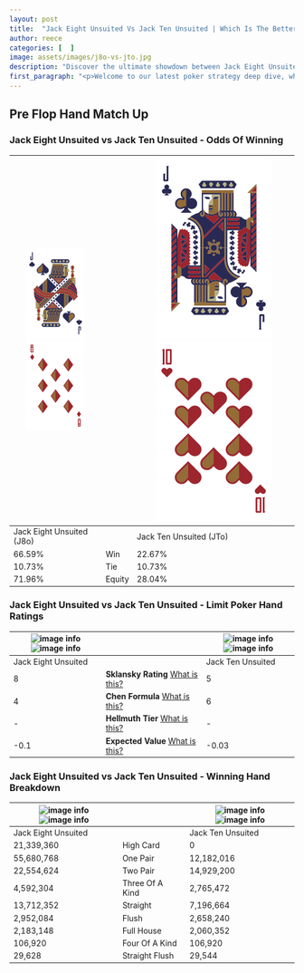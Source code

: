 ```yaml
---
layout: post
title:  "Jack Eight Unsuited Vs Jack Ten Unsuited | Which Is The Better Hand In Poker? A Complete Guide"
author: reece
categories: [  ]
image: assets/images/j8o-vs-jto.jpg
description: "Discover the ultimate showdown between Jack Eight Unsuited and Jack Ten Unsuited in poker! Uncover the odds, strategies, and scenarios where one hand triumphs over the other. Get ready to up your poker game with this thrilling analysis."
first_paragraph: "<p>Welcome to our latest poker strategy deep dive, where we're pitting two distinct hands against each other in a high-stakes showdown: Jack Eight Unsuited vs Jack Ten Unsuited.</p><p>In the dynamic world of poker, every decision counts, and knowing which hand holds the upper hand is key to your success at the table.</p><p>In this article, we'll dissect these two hands, explore the scenarios where one dominates the other, and equip you with the knowledge to make strategic choices that can tip the odds in your favor.</p><p>Get ready to unravel the intriguing dynamics of these poker hands and elevate your game to new heights.</p>"
---
```




[comment]: # (sp0)

## Pre Flop Hand Match Up

<div class="table hand-ratings" markdown="1"> 



### Jack Eight Unsuited vs Jack Ten Unsuited - Odds Of Winning


    
| ![image info](assets/images/hand1/j.png) ![image info](assets/images/hand1/8o.png) |  | ![image info](assets/images/hand2/j.png) ![image info](assets/images/hand2/to.png) |
| -------- | -------- | -------- |
| Jack Eight Unsuited (J8o) |  | Jack Ten Unsuited (JTo) |
| 66.59% | Win | 22.67% |
| 10.73% | Tie | 10.73% |
| 71.96% | Equity | 28.04% |




[comment]: # (sp1)



### Jack Eight Unsuited vs Jack Ten Unsuited - Limit Poker Hand Ratings


    
| ![image info](https://www.riverpairs.com/assets/images/hand1/j.png) ![image info](https://www.riverpairs.com/assets/images/hand1/8o.png) |  | ![image info](https://www.riverpairs.com/assets/images/hand2/j.png) ![image info](https://www.riverpairs.com/assets/images/hand2/to.png) |
| -------- | -------- | -------- |
| Jack Eight Unsuited |  | Jack Ten Unsuited |
| 8 | **Sklansky Rating** [What is this?](/sklansky-rating-explained) | 5 |
| 4 | **Chen Formula** [What is this?](/chen-formula-explained) | 6 |
| - | **Hellmuth Tier** [What is this?](/Hellmuth-tier-explained) | - |
| -0.1 | **Expected Value** [What is this?](/expected-value-explained) | -0.03 |




[comment]: # (sp2)



### Jack Eight Unsuited vs Jack Ten Unsuited - Winning Hand Breakdown


    
| ![image info](https://www.riverpairs.com/assets/images/hand1/j.png) ![image info](https://www.riverpairs.com/assets/images/hand1/8o.png) |  | ![image info](https://www.riverpairs.com/assets/images/hand2/j.png) ![image info](https://www.riverpairs.com/assets/images/hand2/to.png) |
| -------- | -------- | -------- |
| Jack Eight Unsuited |  | Jack Ten Unsuited |
| 21,339,360 | High Card | 0 |
| 55,680,768 | One Pair | 12,182,016 |
| 22,554,624 | Two Pair | 14,929,200 |
| 4,592,304 | Three Of A Kind | 2,765,472 |
| 13,712,352 | Straight | 7,196,664 |
| 2,952,084 | Flush | 2,658,240 |
| 2,183,148 | Full House | 2,060,352 |
| 106,920 | Four Of A Kind | 106,920 |
| 29,628 | Straight Flush | 29,544 |




[comment]: # (sp3)



</div>

[comment]: # (sp4)



[comment]: # (sp5)

